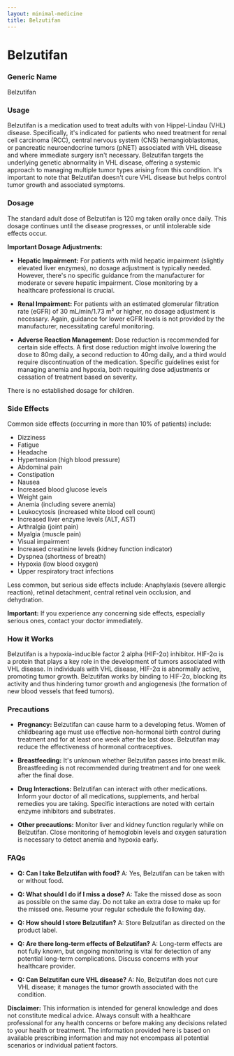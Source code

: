 ```yaml
---
layout: minimal-medicine
title: Belzutifan
---
```


# Belzutifan
### Generic Name
Belzutifan

### Usage

Belzutifan is a medication used to treat adults with von Hippel-Lindau (VHL) disease.  Specifically, it's indicated for patients who need treatment for renal cell carcinoma (RCC), central nervous system (CNS) hemangioblastomas, or pancreatic neuroendocrine tumors (pNET) associated with VHL disease and where immediate surgery isn't necessary.  Belzutifan targets the underlying genetic abnormality in VHL disease, offering a systemic approach to managing multiple tumor types arising from this condition.  It's important to note that Belzutifan doesn't cure VHL disease but helps control tumor growth and associated symptoms.


### Dosage

The standard adult dose of Belzutifan is 120 mg taken orally once daily.  This dosage continues until the disease progresses, or until intolerable side effects occur.  

**Important Dosage Adjustments:**

* **Hepatic Impairment:**  For patients with mild hepatic impairment (slightly elevated liver enzymes), no dosage adjustment is typically needed.  However, there's no specific guidance from the manufacturer for moderate or severe hepatic impairment.  Close monitoring by a healthcare professional is crucial.

* **Renal Impairment:**  For patients with an estimated glomerular filtration rate (eGFR) of 30 mL/min/1.73 m² or higher, no dosage adjustment is necessary.  Again, guidance for lower eGFR levels is not provided by the manufacturer, necessitating careful monitoring.


* **Adverse Reaction Management:**  Dose reduction is recommended for certain side effects. A first dose reduction might involve lowering the dose to 80mg daily, a second reduction to 40mg daily, and a third would require discontinuation of the medication. Specific guidelines exist for managing anemia and hypoxia, both requiring dose adjustments or cessation of treatment based on severity.


There is no established dosage for children.


### Side Effects

Common side effects (occurring in more than 10% of patients) include:

* Dizziness
* Fatigue
* Headache
* Hypertension (high blood pressure)
* Abdominal pain
* Constipation
* Nausea
* Increased blood glucose levels
* Weight gain
* Anemia (including severe anemia)
* Leukocytosis (increased white blood cell count)
* Increased liver enzyme levels (ALT, AST)
* Arthralgia (joint pain)
* Myalgia (muscle pain)
* Visual impairment
* Increased creatinine levels (kidney function indicator)
* Dyspnea (shortness of breath)
* Hypoxia (low blood oxygen)
* Upper respiratory tract infections


Less common, but serious side effects include:  Anaphylaxis (severe allergic reaction), retinal detachment, central retinal vein occlusion, and dehydration.  

**Important:** If you experience any concerning side effects, especially serious ones, contact your doctor immediately.


### How it Works

Belzutifan is a hypoxia-inducible factor 2 alpha (HIF-2α) inhibitor.  HIF-2α is a protein that plays a key role in the development of tumors associated with VHL disease.  In individuals with VHL disease, HIF-2α is abnormally active, promoting tumor growth. Belzutifan works by binding to HIF-2α, blocking its activity and thus hindering tumor growth and angiogenesis (the formation of new blood vessels that feed tumors).


### Precautions

* **Pregnancy:** Belzutifan can cause harm to a developing fetus. Women of childbearing age must use effective non-hormonal birth control during treatment and for at least one week after the last dose.  Belzutifan may reduce the effectiveness of hormonal contraceptives.

* **Breastfeeding:**  It's unknown whether Belzutifan passes into breast milk. Breastfeeding is not recommended during treatment and for one week after the final dose.

* **Drug Interactions:** Belzutifan can interact with other medications.  Inform your doctor of all medications, supplements, and herbal remedies you are taking.  Specific interactions are noted with certain enzyme inhibitors and substrates.


* **Other precautions:**  Monitor liver and kidney function regularly while on Belzutifan.  Close monitoring of hemoglobin levels and oxygen saturation is necessary to detect anemia and hypoxia early.

### FAQs

* **Q: Can I take Belzutifan with food?** A: Yes, Belzutifan can be taken with or without food.

* **Q: What should I do if I miss a dose?** A: Take the missed dose as soon as possible on the same day. Do not take an extra dose to make up for the missed one. Resume your regular schedule the following day.

* **Q: How should I store Belzutifan?** A: Store Belzutifan as directed on the product label.

* **Q: Are there long-term effects of Belzutifan?** A: Long-term effects are not fully known, but ongoing monitoring is vital for detection of any potential long-term complications.  Discuss concerns with your healthcare provider.

* **Q: Can Belzutifan cure VHL disease?** A: No, Belzutifan does not cure VHL disease; it manages the tumor growth associated with the condition.



**Disclaimer:** This information is intended for general knowledge and does not constitute medical advice. Always consult with a healthcare professional for any health concerns or before making any decisions related to your health or treatment.  The information provided here is based on available prescribing information and may not encompass all potential scenarios or individual patient factors.
